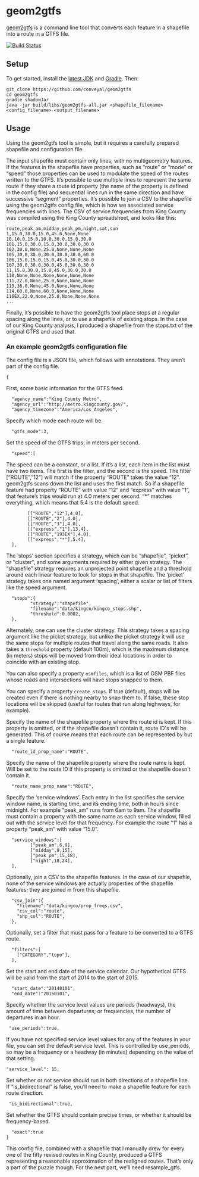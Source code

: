 geom2gtfs
=========

[geom2gtfs](https://github.com/conveyal/geom2gtfs) is a command line tool that converts each feature in a shapefile into a route in a GTFS file. 

[![Build Status](https://travis-ci.org/conveyal/geom2gtfs.svg?branch=master)](https://travis-ci.org/conveyal/geom2gtfs)

Setup
-----

To get started, install the [latest JDK](http://www.oracle.com/technetwork/java/javase/downloads/index.html) and [Gradle](http://www.gradle.org/). Then:

```console
git clone https://github.com/conveyal/geom2gtfs
cd geom2gtfs
gradle shadowJar
java -jar build/libs/geom2gtfs-all.jar <shapefile_filename> <config_filename> <output_filename>
```

Usage
-----

Using the geom2gtfs tool is simple, but it requires a carefully prepared shapefile and configuration file.

The input shapefile must contain only lines, with no multigeometry features. If the features in the shapefile have properties, such as “route” or “mode” or “speed” those properties can be used to modulate the speed of the routes written to the GTFS. It’s possible to use multiple lines to represent the same route if they share a route id property (the name of the property is defined in the config file) and sequential lines run in the same direction and have successive “segment” properties. It’s possible to join a CSV to the shapefile using the geom2gtfs config file, which is how we associated service frequencies with lines. The CSV of service frequencies from King County was compiled using the King County spreadsheet, and looks like this:

    route,peak_am,midday,peak_pm,night,sat,sun
    1,15.0,30.0,15.0,45.0,None,None
    10,10.0,15.0,10.0,30.0,15.0,30.0
    101,15.0,30.0,15.0,30.0,30.0,30.0
    102,30.0,None,25.0,None,None,None
    105,30.0,30.0,30.0,30.0,30.0,60.0
    106,15.0,15.0,15.0,45.0,30.0,30.0
    107,30.0,30.0,30.0,45.0,30.0,30.0
    11,15.0,30.0,15.0,45.0,30.0,30.0
    110,None,None,None,None,None,None
    111,22.0,None,25.0,None,None,None
    113,36.0,None,45.0,None,None,None
    114,60.0,None,60.0,None,None,None
    116EX,22.0,None,25.0,None,None,None
    ...

Finally, it’s possible to have the geom2gtfs tool place stops at a regular spacing along the lines, or to use a shapefile of existing stops. In the case of our King County analysis, I produced a shapefile from the stops.txt of the original GTFS and used that.

### An example geom2gtfs configuration file ###

The config file is a JSON file, which follows with annotations. They aren’t part of the config file.

    {
First, some basic information for the GTFS feed.

      "agency_name":"King County Metro",
      "agency_url":"http://metro.kingcounty.gov/",
      "agency_timezone":"America/Los_Angeles",
Specify which mode each route will be.

      "gtfs_mode":3,
Set the speed of the GTFS trips, in meters per second.

      "speed":[
The speed can be a constant, or a list. If it’s a list, each item in the list must have two items. The first is the filter, and the second is the speed. The filter [“ROUTE”,”12”] will match if the property “ROUTE” takes the value “12”. geom2gtfs scans down the list and uses the first match. So if a shapefile feature had property “ROUTE” with value “12” and “express” with value “1”, that feature’s trips would run at 4.0 meters per second. “*” matches everything, which means that 5.4 is the default speed.

            [["ROUTE","12"],4.0],
            [["ROUTE","2"],4.0],
            [["ROUTE","3"],4.0],
            [["express","1"],13.4],
            [["ROUTE","193EX"],4.0],
            [["express","*"],5.4],
      ],
The ‘stops’ section specifies a strategy, which can be “shapefile”, “picket”, or "cluster", and some arguments required by either given strategy. The “shapefile” strategy requires an unprojected point shapefile and a threshold around each linear feature to look for stops in that shapefile. The ‘picket’ strategy takes one named argument ‘spacing’, either a scalar or list of filters like the speed argument.

      "stops":{
             "strategy":"shapefile",
             "filename":"data/kingco/kingco_stops.shp",
             "threshold":0.0002,
      },

Alternately, one can use the cluster strategy. This strategy takes a spacing argument like the picket strategy, but unlike the picket strategy it will use the same stops for multiple routes that travel along the same roads. It also takes a `threshold` property (default 100m), which is the maximum distance (in meters) stops will be moved from their ideal locations in order to coincide with an existing stop.

You can also specify a property `osmfiles`, which is a list of OSM PBF files whose roads and intersections will have stops snapped to them.

You can specify a property `create_stops`. If true (default), stops will be created even if there is nothing nearby to snap them to. If false, these stop locations will be skipped (useful for routes that run along highways, for example).

Specify the name of the shapefile property where the route id is kept. If this property is omitted, or if the shapefile doesn't contain it, route ID's will be generated. This of course means that each route can be represented by but a single feature.

      "route_id_prop_name":"ROUTE",
Specify the name of the shapefile property where the route name is kept. Will be set to the route ID if this property is omitted or the shapefile doesn't contain it.

      "route_name_prop_name":"ROUTE",
Specify the ‘service windows’. Each entry in the list specifies the service window name, is starting time, and its ending time, both in hours since midnight. For example “peak_am” runs from 6am to 9am. The shapefile must contain a property with the same name as each service window, filled out with the service level for that frequency. For example the route “1” has a property “peak_am” with value “15.0”.

      "service_windows":[
             ["peak_am",6,9],
             ["midday",9,15],
             ["peak_pm",15,18],
             ["night",18,24],
      ],
Optionally, join a CSV to the shapefile features. In the case of our shapefile, none of the service windows are actually properties of the shapefile features; they are joined in from this shapefile.

      "csv_join":{
        "filename":"data/kingco/prop_freqs.csv",
        "csv_col":"route",
        "shp_col":"ROUTE",
      },
Optionally, set a filter that must pass for a feature to be converted to a GTFS route.

      "filters":[
        ["CATEGORY","topo"],
      ],
Set the start and end date of the service calendar. Our hypothetical GTFS will be valid from the start of 2014 to the start of 2015.

      "start_date":"20140101",
      "end_date":"20150101",
Specify whether the service level values are periods (headways), the amount of time between departures; or frequencies, the number of departures in an hour.

     "use_periods":true,

If you have not specified service level values for any of the features in your file, you can set the default service level. This is controlled by use_periods, so may be a frequency or a headway (in minutes) depending on the value of that setting.

    "service_level": 15,

Set whether or not service should run in both directions of a shapefile line. If “is_bidirectional” is false, you’ll need to make a shapefile feature for each route direction.

     "is_bidirectional":true,
Set whether the GTFS should contain precise times, or whether it should be frequency-based.

      "exact":true
    }

This config file, combined with a shapefile that I manually drew for every one of the fifty revised routes in King County, produced a GTFS representing a reasonable approximation of the realigned routes. That’s only a part of the puzzle though. For the next part, we’ll need resample_gtfs.
